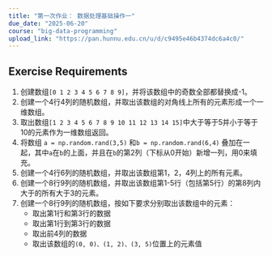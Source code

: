 ```yaml
---
title: "第一次作业： 数据处理基础操作一"
due_date: "2025-06-20"
course: "big-data-programming"
upload_link: "https://pan.hunnu.edu.cn/u/d/c9495e46b4374dc6a4c0/"
---
```


## Exercise Requirements
1. 创建数组`[0 1 2 3 4 5 6 7 8 9]`，并将该数组中的奇数全部都替换成-1。
2. 创建一个4行4列的随机数组，并取出该数组的对角线上所有的元素形成一个一维数组。
3. 取出数组`[1 2 3 4 5 6 7 8 9 10 11 12 13 14 15]`中大于等于5并小于等于10的元素作为一维数组返回。
4. 将数组 `a = np.random.rand(3,5)` 和`b = np.random.rand(6,4)` 叠加在一起，其中`a`在`b`的上面，并且在`b`的第2列（下标从0开始）新增一列，用0来填充。
5. 创建一个4行6列的随机数组，并取出该数组第1，2，4列上的所有元素。
6. 创建一个8行9列的随机数组，并取出该数组第1-5行（包括第5行）的第8列内大于的所有大于3的元素。
7. 创建一个8行9列的随机数组，按如下要求分别取出该数组中的元素：
   * 取出第1行和第3行的数据
   * 取出第1行到第3行的数据
   * 取出前4列的数据
   * 取出该数组的`(0, 0)、(1, 2)、(3, 5)`位置上的元素值
